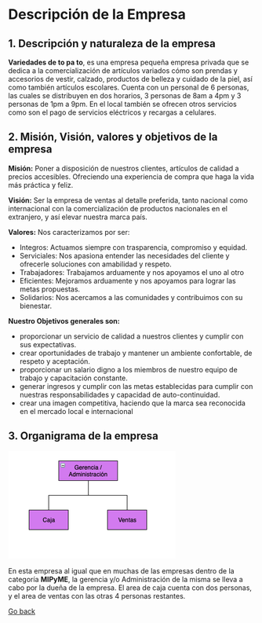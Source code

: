 # Descripción de la Empresa

## 1. Descripción y naturaleza de la empresa

**Variedades de to pa to**, es una empresa pequeña empresa privada que se dedica a la comercialización de artículos variados cómo son prendas y accesorios de vestir, calzado, productos de belleza y cuidado de la piel, así como también artículos escolares. Cuenta con un personal de 6 personas, las cuales se distribuyen en dos horarios, 3 personas de 8am a 4pm y 3 personas de 1pm a 9pm. En el local también se ofrecen otros servicios como son el pago de servicios eléctricos y recargas a celulares.

## 2. Misión, Visión, valores y objetivos de la empresa

**Misión:**
Poner a disposición de nuestros clientes, artículos de calidad a precios accesibles. Ofreciendo una experiencia de compra que haga la vida más práctica y feliz.

**Visión:**
Ser la empresa de ventas al detalle preferida, tanto nacional como internacional con la comercialización de productos nacionales en el extranjero, y así elevar nuestra marca país.

**Valores:**
Nos caracterizamos por ser:

- Integros: Actuamos siempre con trasparencia, compromiso y equidad.
- Serviciales: Nos apasiona entender las necesidades del cliente y ofrecerle soluciones con amabilidad y respeto.
- Trabajadores: Trabajamos arduamente y nos apoyamos el uno al otro
- Eficientes: Mejoramos arduamente y nos apoyamos para lograr las metas propuestas.
- Solidarios: Nos acercamos a las comunidades y contribuimos con su bienestar.

**Nuestro Objetivos generales son:**

- proporcionar un servicio de calidad a nuestros clientes y cumplir con sus expectativas.
- crear oportunidades de trabajo y mantener un ambiente confortable, de respeto y aceptación.
- proporcionar un salario digno a los miembros de nuestro equipo de trabajo y capacitación constante.
- generar ingresos y cumplir con las metas establecidas para cumplir con nuestras responsabilidades y capacidad de auto-continuidad.
- crear una imagen competitiva, haciendo que la marca sea reconocida en el mercado local e internacional

## 3. Organigrama de la empresa

![Organigrama de la empresa](./imgs/organigrama.png)

En esta empresa al igual que en muchas de las empresas dentro de la categoría **MIPyME**, la gerencia y/o Administración de la misma se lleva a cabo por la dueña de la empresa. El area de caja cuenta con dos personas, y el area de ventas con las otras 4 personas restantes.

[Go back](../README.md)
